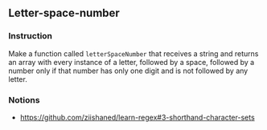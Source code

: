 ## Letter-space-number

### Instruction

Make a function called `letterSpaceNumber` that receives a string and returns an
array with every instance of a letter, followed by a space, followed by a number
only if that number has only one digit and is not followed by any letter.


### Notions

- https://github.com/ziishaned/learn-regex#3-shorthand-character-sets